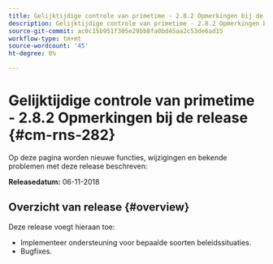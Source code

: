 ```yaml
---
title: Gelijktijdige controle van primetime - 2.8.2 Opmerkingen bij de release
description: Gelijktijdige controle van primetime - 2.8.2 Opmerkingen bij de release
source-git-commit: ac0c15b951f305e29bb8fa0bd45aa2c53de6ad15
workflow-type: tm+mt
source-wordcount: '45'
ht-degree: 0%

---
```



# Gelijktijdige controle van primetime - 2.8.2 Opmerkingen bij de release {#cm-rns-282}

Op deze pagina worden nieuwe functies, wijzigingen en bekende problemen met deze release beschreven:

**Releasedatum:** 06-11-2018

## Overzicht van release {#overview}

Deze release voegt hieraan toe:

* Implementeer ondersteuning voor bepaalde soorten beleidssituaties.
* Bugfixes.
